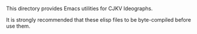 
This directory provides Emacs utilities for CJKV Ideographs.

It is strongly recommended that these elisp files to be byte-compiled
before use them.

